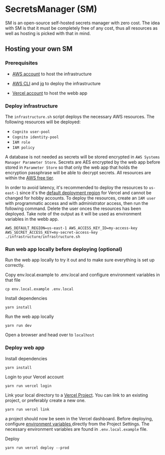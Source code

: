 # SecretsManager (SM)

SM is an open-source self-hosted secrets manager with zero cost. The idea with SM is that it must be completely free of any cost, thus all resources as well as hosting is picked with that in mind.

## Hosting your own SM

### Prerequisites

* [AWS account](https://aws.amazon.com/) to host the infrastructure

* [AWS CLI](https://docs.aws.amazon.com/cli/latest/userguide/cli-chap-install.html) and [jq](https://stedolan.github.io/jq/) to deploy the infrastructure

* [Vercel account](https://vercel.com/) to host the webb app

### Deploy infrastructure

The `infrastructure.sh` script deploys the necessary AWS resources. The following resources will be deployed:

* `Cognito user-pool`
* `Cognito identity-pool`
* `IAM role`
* `IAM policy`

A database is not needed as secrets will be stored encrypted in `AWS Systems Manager Parameter Store`. Secrets are AES encrypted by the web app before stored in `Parameter Store` so that only the web app that holds the encryption passphrase will be able to decrypt secrets. All resources are within the [AWS free tier](https://aws.amazon.com/free).

In order to avoid latency, it's recommended to deploy the resources to `us-east-1` since it's the [default deployment region](https://vercel.com/support/articles/choosing-deployment-regions) for Vercel and cannot be changed for hobby accounts. To deploy the resources, create an `IAM user` with programmatic access and with administrator access, then run the following command. Delete the user onces the resources has been deployed. Take note of the output as it will be used as environment variables in the webb app.

```shell
AWS_DEFAULT_REGION=us-east-1 AWS_ACCESS_KEY_ID=my-access-key AWS_SECRET_ACCESS_KEY=my-secret-access-key ./infrastructure/infrastructure.sh
```

### Run web app locally before deploying (optional)

Run the web app locally to try it out and to make sure everything is set up correctly.

Copy env.local.example to .env.local and configure environment variables in that file
```shell
cp env.local.example .env.local
```

Install dependencies

```shell
yarn install
```

Run the web app locally
```shell
yarn run dev
```

Open a browser and head over to `localhost`

### Deploy web app

Install dependencies

```shell
yarn install
```

Login to your Vercel account
```shell
yarn run vercel login
``` 

Link your local directory to a [Vercel Project](https://vercel.com/docs/platform/projects). You can link to an existing project, or preferably create a new one.

```shell
yarn run vercel link
```

a project should now be seen in the Vercel dashboard. Before deploying, configure [environment variables ](https://vercel.com/docs/environment-variables) directly from the Project Settings. The necessary environment variables are found in `.env.local.example` file.

Deploy

```shell
yarn run vercel deploy --prod
```
